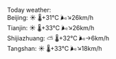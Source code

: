 Today weather:  
Beijing: ☀️   🌡️+31°C 🌬️↘26km/h  
Tianjin: ☀️   🌡️+33°C 🌬️↘26km/h  
Shijiazhuang: ⛅️  🌡️+32°C 🌬️→6km/h  
Tangshan: ☀️   🌡️+33°C 🌬️↘18km/h  
